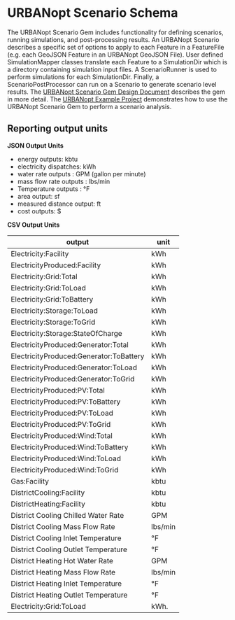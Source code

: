 # URBANopt Scenario Schema

The URBANopt Scenario Gem includes functionality for defining scenarios, running simulations, and post-processing results.  An URBANopt Scenario describes a specific set of options to apply to each Feature in a FeatureFile (e.g. each GeoJSON Feature in an URBANopt GeoJSON File).  User defined SimulationMapper classes translate each Feature to a SimulationDir which is a directory containing simulation input files.  A ScenarioRunner is used to perform simulations for each SimulationDir.  Finally, a ScenarioPostProcessor can run on a Scenario to generate scenario level results.  The [URBANopt Scenario Gem Design Document](https://docs.google.com/document/d/1ExcGuHliaSvPlrYevAJTSV8XAtTQXz_KQqH3p4iQDwg/edit) describes the gem in more detail.  The [URBANopt Example Project](https://github.com/urbanopt/urbanopt-example-project) demonstrates how to use the URBANopt Scenario Gem to perform a scenario analysis.

## Reporting output units

**JSON Output Units**

- energy outputs: kbtu
- electricity dispatches: kWh
- water rate outputs : GPM (gallon per minute)
- mass flow rate outputs : lbs/min
- Temperature outputs : &deg;F
- area output: sf
- measured distance output: ft
- cost outputs: $

**CSV Output Units**

|            output                        |  unit   |
| -----------------------------------------| ------- |
| Electricity:Facility                     | kWh     |
| ElectricityProduced:Facility             | kWh     |
| Electricity:Grid:Total				   | kWh     |
| Electricity:Grid:ToLoad                  | kWh     |
| Electricity:Grid:ToBattery               | kWh     |
| Electricity:Storage:ToLoad               | kWh     |
| Electricity:Storage:ToGrid               | kWh     |
| Electricity:Storage:StateOfCharge        | kWh     |
| ElectricityProduced:Generator:Total      | kWh     |
| ElectricityProduced:Generator:ToBattery  | kWh     |
| ElectricityProduced:Generator:ToLoad     | kWh     |
| ElectricityProduced:Generator:ToGrid     | kWh     |
| ElectricityProduced:PV:Total             | kWh     |
| ElectricityProduced:PV:ToBattery         | kWh     |
| ElectricityProduced:PV:ToLoad            | kWh     |
| ElectricityProduced:PV:ToGrid            | kWh     |
| ElectricityProduced:Wind:Total           | kWh     |
| ElectricityProduced:Wind:ToBattery       | kWh     |
| ElectricityProduced:Wind:ToLoad          | kWh     |
| ElectricityProduced:Wind:ToGrid          | kWh     |
| Gas:Facility                             | kbtu    |
| DistrictCooling:Facility                 | kbtu    |
| DistrictHeating:Facility                 | kbtu    |
| District Cooling Chilled Water Rate      | GPM     |
| District Cooling Mass Flow Rate          | lbs/min |
| District Cooling Inlet Temperature       | &deg;F  |
| District Cooling Outlet Temperature      | &deg;F  |
| District Heating Hot Water Rate          | GPM     |
| District Heating Mass Flow Rate          | lbs/min |
| District Heating Inlet Temperature       | &deg;F  |
| District Heating Outlet Temperature      | &deg;F  |
| Electricity:Grid:ToLoad                  | kWh.    |






















